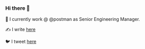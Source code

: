 ### Hi there 👋

💼 I currently work @ @postman as Senior Engineering Manager.

✍️ I write [here](https://akshaydeo.com)

🐦 I tweet [here](https://twitter.com/akshay_deo)
